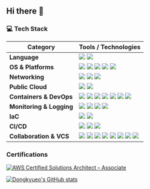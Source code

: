 ## Hi there 👋

<!--
**dongkyueo-ros/dongkyueo-ros** is a ✨ _special_ ✨ repository because its `README.md` (this file) appears on your GitHub profile.

Here are some ideas to get you started:

- 🔭 I’m currently working on ...
- 🌱 I’m currently learning ...
- 👯 I’m looking to collaborate on ...
- 🤔 I’m looking for help with ...
- 💬 Ask me about ...
- 📫 How to reach me: ...
- 😄 Pronouns: ...
- ⚡ Fun fact: ...
-->

### 💻 Tech Stack

| Category                      | Tools / Technologies |
|------------------------------|----------------------|
| **Language**             | ![](https://img.shields.io/badge/C++-00599C?style=flat&logo=C%2B%2B&logoColor=white) ![](https://img.shields.io/badge/Python-3766AB?style=flat&logo=Python&logoColor=white) |
| **OS & Platforms**      | ![](https://img.shields.io/badge/Linux-FCC624?style=flat&logo=linux&logoColor=black) ![](https://img.shields.io/badge/Ubuntu-E95420?style=flat&logo=ubuntu&logoColor=white) ![](https://img.shields.io/badge/RHEL-EE0000?style=flat&logo=redhat&logoColor=white) ![](https://img.shields.io/badge/Rocky%20Linux-10B981?style=flat&logo=rockylinux&logoColor=white) ![](https://img.shields.io/badge/CentOS-262577?style=flat&logo=centos&logoColor=white) |
| **Networking**      | ![](https://img.shields.io/badge/Network-009FDB?style=flat&logo=&logoColor=white) ![](https://img.shields.io/badge/Fortinet-EE3124?style=flat&logo=fortinet&logoColor=black) ![](https://img.shields.io/badge/OpenVPN-EA7E20?style=flat&logo=openvpn&logoColor=white) |
| **Public Cloud**          | ![](https://img.shields.io/badge/Amazon%20AWS-232F3E?style=flat&logo=amazonwebservices&logoColor=white) ![](https://img.shields.io/badge/Azure_AI-0078D4?style=flat&logo=openai&logoColor=white) |
| **Containers & DevOps** | ![](https://img.shields.io/badge/Docker-2496ED?style=flat&logo=docker&logoColor=white) ![](https://img.shields.io/badge/Kubernetes-326CE5?style=flat&logo=kubernetes&logoColor=white) ![](https://img.shields.io/badge/KubeSpray-3D647F?style=flat&logo=kubespray&logoColor=white) ![](https://img.shields.io/badge/EKS-FF9900?style=flat&logo=amazoneks&logoColor=white) ![](https://img.shields.io/badge/Helm-0F1689?style=flat&logo=helm&logoColor=white) ![](https://img.shields.io/badge/ArgoCD-EF7B4D?style=flat&logo=argo&logoColor=white) ![](https://img.shields.io/badge/Lens-3D90CE?style=flat&logo=lens&logoColor=white) |
| **Monitoring & Logging**  | ![](https://img.shields.io/badge/Grafana-F46800?style=flat&logo=grafana&logoColor=white) ![](https://img.shields.io/badge/Prometheus-E6522C?style=flat&logo=prometheus&logoColor=white) ![](https://img.shields.io/badge/Telegraf-3E4E88?style=flat&logo=influxdb&logoColor=white) ![](https://img.shields.io/badge/InfluxDB-22ADF6?style=flat&logo=influxdb&logoColor=white) |
| **IaC**                   | ![](https://img.shields.io/badge/Terraform-844FBA?style=flat&logo=terraform&logoColor=white) ![](https://img.shields.io/badge/Ansible-EE0000?style=flat&logo=ansible&logoColor=white) |
| **CI/CD**                 | ![](https://img.shields.io/badge/GitHub%20Actions-2088FF?style=flat&logo=githubactions&logoColor=white) ![](https://img.shields.io/badge/GitLab%20CI-FC6D26?style=flat&logo=gitlab&logoColor=white) ![](https://img.shields.io/badge/Bitbucket%20Pipeline-0052CC?style=flat&logo=bitbucket&logoColor=white) |
| **Collaboration & VCS**   | ![](https://img.shields.io/badge/Git-F05032?style=flat&logo=git&logoColor=white) ![](https://img.shields.io/badge/GitHub-181717?style=flat&logo=github&logoColor=white) ![](https://img.shields.io/badge/GitLab-FC6D26?style=flat&logo=gitlab&logoColor=white) ![](https://img.shields.io/badge/Bitbucket-0052CC?style=flat&logo=bitbucket&logoColor=white) ![](https://img.shields.io/badge/Jira-0053CC?style=flat&logo=jira&logoColor=white) ![](https://img.shields.io/badge/Confluence-172B4D?style=flat&logo=confluence&logoColor=white) ![](https://img.shields.io/badge/Notion-000000?style=flat&logo=notion&logoColor=white) ![](https://img.shields.io/badge/Slack-4A154B?style=flat&logo=slack&logoColor=white) |

### Certifications

<!--START_SECTION:badges-->
[![AWS Certified Solutions Architect – Associate](https://images.credly.com/size/110x110/images/0e284c3f-5164-4b21-8660-0d84737941bc/image.png)](http://www.credly.com/badges/6aed9606-ac65-462d-ae7d-dfed5942a2bd "AWS Certified Solutions Architect – Associate")
<!--END_SECTION:badges-->

[![Dongkyueo's GitHub stats](https://github-readme-stats.vercel.app/api?username=dongkyueo-ros&theme=swift)](https://github.com/dongkyueo-ros/github-readme-stats)

<!--[![trophy](https://github-profile-trophy.vercel.app/?username=dongkyueo-ros)](https://github.com/dongkyueo-ros/github-profile-trophy)-->

<!--![Profile Summary Cards](https://github-profile-summary-cards.vercel.app/api/cards/profile-details?username=dongkyueo-ros&theme=vue)-->